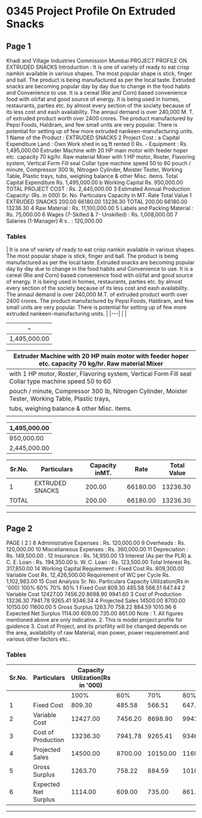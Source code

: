 # 0345 Project Profile On Extruded Snacks

## Page 1

Khadi and Village Industries Commission Mumbai PROJECT PROFILE ON EXTRUDED SNACKS Introduction : It is one of variety of ready to eat crisp namkin available in various shapes. The most popular shape is stick, finger and ball. The product is being manufactured as per the local taste. Extruded snacks are becoming popular day by day due to change in the food habits and Convenience to use. It is a cereal (Rie and Corn) based convenience food with oil/fat and good source of energy. It is being used in homes, restaurants, parties etc. by almost every section of the society because of its less cost and eash availability. The annaul demand is over 240,000 M. T. of extruded product worth over 2400 crores. The product manufactured by Pepsi Foods, Haldiram, and few small units are very popular. There is potential for setting up of few more extruded nankeen-manufacturing units. 1 Name of the Product : EXTRUDED SNACKS 2 Project Cost : a Capital Expenditure Land : Own Work shed in sq.ft rented 0 Rs. - Equipment : Rs. 1,495,000.00 Extruder Machine with 20 HP main motor with feeder hoper etc. capacity 70 kg/hr. Raw material Mixer with 1 HP motor, Roster, Flavoring system, Vertical Form Fill seal Collar type machine speed 50 to 60 pouch / minute, Compressor 300 lb, Nitrogen Cylinder, Moister Tester, Working Table, Plastic trays, tubs, weighing balance & other Misc. items. Total Capital Expenditure Rs. 1,495,000.00 b Working Capital Rs. 950,000.00 TOTAL PROJECT COST : Rs. 2,445,000.00 3 Estimated Annual Production Capacity: (Rs. in 000) Sr. No. Particulars Capacity in MT. Rate Total Value 1 EXTRUDED SNACKS 200.00 66180.00 13236.30 TOTAL 200.00 66180.00 13236.30 4 Raw Material : Rs. 11,100,000.00 5 Labels and Packing Material : Rs. 75,000.00 6 Wages (7-Skilled & 7- Unskilled) : Rs. 1,008,000.00 7 Salaries (1-Manager) R s . : 120,000.00

### Tables

| It is one of variety of ready to eat crisp namkin available in various shapes. The most popular shape
is stick, finger and ball. The product is being manufactured as per the local taste. Extruded snacks
are becoming popular day by day due to change in the food habits and Convenience to use. It is a
cereal (Rie and Corn) based convenience food with oil/fat and good source of energy. It is being
used in homes, restaurants, parties etc. by almost every section of the society because of its less
cost and eash availability. The annaul demand is over 240,000 M.T. of extruded product worth over
2400 crores. The product manufactured by Pepsi Foods, Haldiram, and few small units are very
popular. There is potential for setting up of few more extruded nankeen-manufacturing units. |
|---|
|  |

| - |
|---|
| 1,495,000.00 |

| Extruder Machine with 20 HP main motor with feeder hoper etc. capacity 70 kg/hr. Raw material Mixer |
|---|
| with 1 HP motor, Roster, Flavoring system, Vertical Form Fill seal Collar type machine speed 50 to 60
pouch / minute, Compressor 300 lb, Nitrogen Cylinder, Moister Tester, Working Table, Plastic trays, |
| tubs, weighing balance & other Misc. items. |
|  |

| 1,495,000.00 |
|---|
| 950,000.00 |
| 2,445,000.00 |

| Sr.No. | Particulars | Capacity inMT. | Rate | Total Value |
|---|---|---|---|---|
| 1 | EXTRUDED SNACKS | 200.00 | 66180.00 | 13236.30 |
| TOTAL |  | 200.00 | 66180.00 | 13236.30 |

---

## Page 2

PAGE ( 2 ) 8 Administrative Expenses : Rs. 120,000.00 9 Overheads : Rs. 120,000.00 10 Miscellaneous Expenses : Rs. 360,000.00 11 Depreciation : Rs. 149,500.00 . 12 Insurance : Rs. 14,950.00 13 Interest (As per the PLR) a. C. E. Loan : Rs. 194,350.00 b. W. C. Loan : Rs. 123,500.00 Total Interest Rs. 317,850.00 14 Working Capital Requirement : Fixed Cost Rs. 809,300.00 Variable Cost Rs. 12,426,500.00 Requirement of WC per Cycle Rs. 1,102,983.00 15 Cost Analysis Sr. No. Particulars Capacity Utilization(Rs in '000) 100% 60% 70% 80% 1 Fixed Cost 809.30 485.58 566.51 647.44 2 Variable Cost 12427.00 7456.20 8698.90 9941.60 3 Cost of Production 13236.30 7941.78 9265.41 9346.34 4 Projected Sales 14500.00 8700.00 10150.00 11600.00 5 Gross Surplus 1263.70 758.22 884.59 1010.96 6 Expected Net Surplus 1114.00 609.00 735.00 861.00 Note : 1. All figures mentioned above are only indicative. 2. This is model project profile for guidence 3. Cost of Project, and its priofility will be changed depends on the area, availability of raw Material, man power, power requierement and various other factors etc..

### Tables

| Sr.No. | Particulars | Capacity Utilization(Rs in '000) |  |  |  |
|---|---|---|---|---|---|
|  |  | 100% | 60% | 70% | 80% |
| 1 | Fixed Cost | 809.30 | 485.58 | 566.51 | 647.44 |
| 2 | Variable Cost | 12427.00 | 7456.20 | 8698.90 | 9941.60 |
| 3 | Cost of Production | 13236.30 | 7941.78 | 9265.41 | 9346.34 |
| 4 | Projected Sales | 14500.00 | 8700.00 | 10150.00 | 11600.00 |
| 5 | Gross Surplus | 1263.70 | 758.22 | 884.59 | 1010.96 |
| 6 | Expected Net Surplus | 1114.00 | 609.00 | 735.00 | 861.00 |

---
